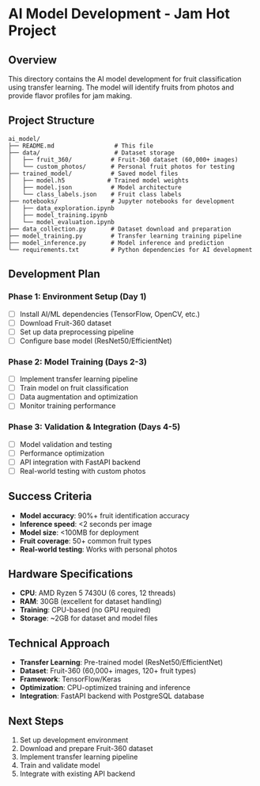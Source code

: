 # AI Model Development - Jam Hot Project

## Overview
This directory contains the AI model development for fruit classification using transfer learning. The model will identify fruits from photos and provide flavor profiles for jam making.

## Project Structure
```
ai_model/
├── README.md                 # This file
├── data/                     # Dataset storage
│   ├── fruit_360/           # Fruit-360 dataset (60,000+ images)
│   └── custom_photos/       # Personal fruit photos for testing
├── trained_model/           # Saved model files
│   ├── model.h5            # Trained model weights
│   ├── model.json           # Model architecture
│   └── class_labels.json    # Fruit class labels
├── notebooks/               # Jupyter notebooks for development
│   ├── data_exploration.ipynb
│   ├── model_training.ipynb
│   └── model_evaluation.ipynb
├── data_collection.py       # Dataset download and preparation
├── model_training.py        # Transfer learning training pipeline
├── model_inference.py       # Model inference and prediction
└── requirements.txt         # Python dependencies for AI development
```

## Development Plan

### Phase 1: Environment Setup (Day 1)
- [ ] Install AI/ML dependencies (TensorFlow, OpenCV, etc.)
- [ ] Download Fruit-360 dataset
- [ ] Set up data preprocessing pipeline
- [ ] Configure base model (ResNet50/EfficientNet)

### Phase 2: Model Training (Days 2-3)
- [ ] Implement transfer learning pipeline
- [ ] Train model on fruit classification
- [ ] Data augmentation and optimization
- [ ] Monitor training performance

### Phase 3: Validation & Integration (Days 4-5)
- [ ] Model validation and testing
- [ ] Performance optimization
- [ ] API integration with FastAPI backend
- [ ] Real-world testing with custom photos

## Success Criteria
- **Model accuracy**: 90%+ fruit identification accuracy
- **Inference speed**: <2 seconds per image
- **Model size**: <100MB for deployment
- **Fruit coverage**: 50+ common fruit types
- **Real-world testing**: Works with personal photos

## Hardware Specifications
- **CPU**: AMD Ryzen 5 7430U (6 cores, 12 threads)
- **RAM**: 30GB (excellent for dataset handling)
- **Training**: CPU-based (no GPU required)
- **Storage**: ~2GB for dataset and model files

## Technical Approach
- **Transfer Learning**: Pre-trained model (ResNet50/EfficientNet)
- **Dataset**: Fruit-360 (60,000+ images, 120+ fruit types)
- **Framework**: TensorFlow/Keras
- **Optimization**: CPU-optimized training and inference
- **Integration**: FastAPI backend with PostgreSQL database

## Next Steps
1. Set up development environment
2. Download and prepare Fruit-360 dataset
3. Implement transfer learning pipeline
4. Train and validate model
5. Integrate with existing API backend
